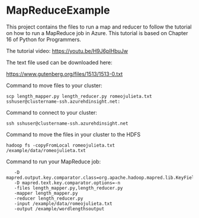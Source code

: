 # MapReduceExample
This project contains the files to run a map and reducer to follow the tutorial on how to run a MapReduce job in Azure. This tutorial is based on Chapter 16 of Python for Programmers. 

The tutorial video:
https://youtu.be/H9J6pIHbuJw 

The text file used can be downloaded here:

https://www.gutenberg.org/files/1513/1513-0.txt

Command to move files to your cluster:

```scp length_mapper.py length_reducer.py romeojulieta.txt sshuser@clustername-ssh.azurehdinsight.net:```

Command to connect to your cluster:

```ssh sshuser@clustername-ssh.azurehdinsight.net```

Command to move the files in your cluster to the HDFS

```hadoop fs -copyFromLocal romeojulieta.txt /example/data/romeojulieta.txt```



Command to run your MapReduce job:

``` yarn jar /usr/hdp/current/hadoop-mapreduce-client/hadoop-streaming.jar
   -D mapred.output.key.comparator.class=org.apache.hadoop.mapred.lib.KeyFieldBasedComparator   
   -D mapred.text.key.comparator.options=-n  
   -files length_mapper.py,length_reducer.py   
   -mapper length_mapper.py
   -reducer length_reducer.py   
   -input /example/data/romeojulieta.txt   
   -output /example/wordlengthsoutput   
```
